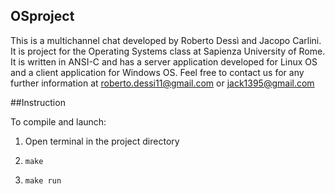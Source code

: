## OSproject

This is a multichannel chat developed by Roberto Dessì and Jacopo Carlini.
It is project for the Operating Systems class at Sapienza University of Rome.
It is written in ANSI-C and has a server application developed for Linux OS and a client application for Windows OS.
Feel free to contact us for any further information at roberto.dessi11@gmail.com or jack1395@gmail.com


##Instruction

To compile and launch:

1. Open terminal in the project directory 

2. `make `

3. `make run `
